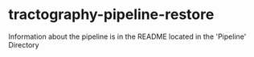 # tractography-pipeline-restore
Information about the pipeline is in the README located in the 'Pipeline' Directory

